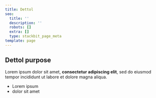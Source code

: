 ```yaml
---
title: Dettol
seo:
  title: ''
  description: ''
  robots: []
  extra: []
  type: stackbit_page_meta
template: page
---
```

## Dettol purpose

Lorem ipsum dolor sit amet, **consectetur adipiscing elit**, sed do eiusmod tempor incididunt ut labore et dolore magna aliqua.

*   Lorem ipsum
*   dolor sit amet
